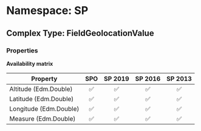 # Namespace: SP

## Complex Type: FieldGeolocationValue

### Properties

**Availability matrix**

Property | SPO | SP 2019 | SP 2016 | SP 2013
----------|:---:|:-------:|:-------:|:-------:
Altitude (Edm.Double) | ✅ | ✅ | ✅ | ✅
Latitude (Edm.Double) | ✅ | ✅ | ✅ | ✅
Longitude (Edm.Double) | ✅ | ✅ | ✅ | ✅
Measure (Edm.Double) | ✅ | ✅ | ✅ | ✅